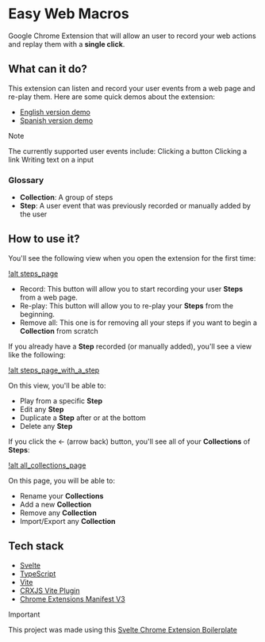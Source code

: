 # Easy Web Macros

Google Chrome Extension that will allow an user to record your web actions and replay them with a **single click**.

## What can it do?

This extension can listen and record your user events from a web page and re-play them. Here are some quick demos about the extension: 

- [English version demo](https://youtu.be/enPt2N-ZgJY?si=b_uezQGpUReoiEQM)
- [Spanish version demo](https://youtu.be/98qy0xJYL1s?si=4G7xpJeAeLx-fwww)

> [!NOTE]
> The currently supported user events include:
> Clicking a button
> Clicking a link
> Writing text on a input

### Glossary

- **Collection**: A group of steps
- **Step**: A user event that was previously recorded or manually added by the user

## How to use it?

You'll see the following view when you open the extension for the first time:

[!alt steps_page](assets/steps_page.png)

- Record: This button will allow you to start recording your user **Steps** from a web page.
- Re-play: This button will allow you to re-play your **Steps** from the beginning.
- Remove all: This one is for removing all your steps if you want to begin a **Collection** from scratch

If you already have a **Step** recorded (or manually added), you'll see a view like the following:

[!alt steps_page_with_a_step](assets/steps_page_with_a_step.png)

On this view, you'll be able to:

- Play from a specific **Step**
- Edit any **Step**
- Duplicate a **Step** after or at the bottom
- Delete any **Step**

If you click the ← (arrow back) button, you'll see all of your **Collections** of **Steps**:

[!alt all_collections_page](assets/all_collections_page.png)

On this page, you will be able to:

- Rename your **Collections**
- Add a new **Collection**
- Remove any **Collection**
- Import/Export any **Collection**

## Tech stack

-   [Svelte](https://svelte.dev/)
-   [TypeScript](https://www.typescriptlang.org/)
-   [Vite](https://vitejs.dev/)
-   [CRXJS Vite Plugin](https://github.com/crxjs/chrome-extension-tools/blob/main/packages/vite-plugin/README.md)
-   [Chrome Extensions Manifest V3](https://developer.chrome.com/docs/extensions/mv3/intro/)

> [!IMPORTANT]
> This project was made using this [Svelte Chrome Extension Boilerplate](https://github.com/NekitCorp/chrome-extension-svelte-typescript-boilerplate)
